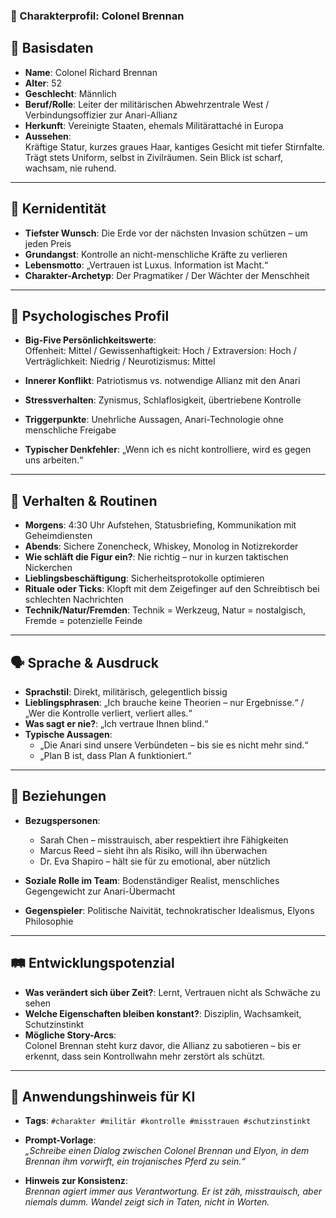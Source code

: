 ### 🧬 Charakterprofil: **Colonel Brennan**

🪪 Basisdaten
-------------

* **Name**: Colonel Richard Brennan
* **Alter**: 52
* **Geschlecht**: Männlich
* **Beruf/Rolle**: Leiter der militärischen Abwehrzentrale West / Verbindungsoffizier zur Anari-Allianz
* **Herkunft**: Vereinigte Staaten, ehemals Militärattaché in Europa
* **Aussehen**:  
  Kräftige Statur, kurzes graues Haar, kantiges Gesicht mit tiefer Stirnfalte. Trägt stets Uniform, selbst in
  Zivilräumen. Sein Blick ist scharf, wachsam, nie ruhend.

---

🎯 Kernidentität
----------------

* **Tiefster Wunsch**: Die Erde vor der nächsten Invasion schützen – um jeden Preis
* **Grundangst**: Kontrolle an nicht-menschliche Kräfte zu verlieren
* **Lebensmotto**: „Vertrauen ist Luxus. Information ist Macht.“
* **Charakter-Archetyp**: Der Pragmatiker / Der Wächter der Menschheit

---

🧠 Psychologisches Profil
-------------------------

* **Big-Five Persönlichkeitswerte**:  
  Offenheit: Mittel / Gewissenhaftigkeit: Hoch / Extraversion: Hoch / Verträglichkeit: Niedrig / Neurotizismus: Mittel

* **Innerer Konflikt**: Patriotismus vs. notwendige Allianz mit den Anari
* **Stressverhalten**: Zynismus, Schlaflosigkeit, übertriebene Kontrolle
* **Triggerpunkte**: Unehrliche Aussagen, Anari-Technologie ohne menschliche Freigabe
* **Typischer Denkfehler**: „Wenn ich es nicht kontrolliere, wird es gegen uns arbeiten.“

---

🔄 Verhalten & Routinen
-----------------------

* **Morgens**: 4:30 Uhr Aufstehen, Statusbriefing, Kommunikation mit Geheimdiensten
* **Abends**: Sichere Zonencheck, Whiskey, Monolog in Notizrekorder
* **Wie schläft die Figur ein?**: Nie richtig – nur in kurzen taktischen Nickerchen
* **Lieblingsbeschäftigung**: Sicherheitsprotokolle optimieren
* **Rituale oder Ticks**: Klopft mit dem Zeigefinger auf den Schreibtisch bei schlechten Nachrichten
* **Technik/Natur/Fremden**: Technik = Werkzeug, Natur = nostalgisch, Fremde = potenzielle Feinde

---

🗣️ Sprache & Ausdruck
----------------------

* **Sprachstil**: Direkt, militärisch, gelegentlich bissig
* **Lieblingsphrasen**: „Ich brauche keine Theorien – nur Ergebnisse.“ / „Wer die Kontrolle verliert, verliert alles.“
* **Was sagt er nie?**: „Ich vertraue Ihnen blind.“
* **Typische Aussagen**:
    * „Die Anari sind unsere Verbündeten – bis sie es nicht mehr sind.“
    * „Plan B ist, dass Plan A funktioniert.“

---

👥 Beziehungen
--------------

* **Bezugspersonen**:
    * Sarah Chen – misstrauisch, aber respektiert ihre Fähigkeiten
    * Marcus Reed – sieht ihn als Risiko, will ihn überwachen
    * Dr. Eva Shapiro – hält sie für zu emotional, aber nützlich

* **Soziale Rolle im Team**: Bodenständiger Realist, menschliches Gegengewicht zur Anari-Übermacht
* **Gegenspieler**: Politische Naivität, technokratischer Idealismus, Elyons Philosophie

---

🛤️ Entwicklungspotenzial
-------------------------

* **Was verändert sich über Zeit?**: Lernt, Vertrauen nicht als Schwäche zu sehen
* **Welche Eigenschaften bleiben konstant?**: Disziplin, Wachsamkeit, Schutzinstinkt
* **Mögliche Story-Arcs**:  
  Colonel Brennan steht kurz davor, die Allianz zu sabotieren – bis er erkennt, dass sein Kontrollwahn mehr zerstört als
  schützt.

---

🧾 Anwendungshinweis für KI
---------------------------

* **Tags**: `#charakter #militär #kontrolle #misstrauen #schutzinstinkt`
* **Prompt-Vorlage**:  
  _„Schreibe einen Dialog zwischen Colonel Brennan und Elyon, in dem Brennan ihm vorwirft, ein trojanisches Pferd zu
  sein.“_

* **Hinweis zur Konsistenz**:  
  _Brennan agiert immer aus Verantwortung. Er ist zäh, misstrauisch, aber niemals dumm. Wandel zeigt sich in Taten,
  nicht in Worten._
